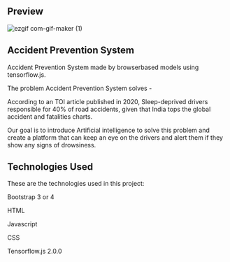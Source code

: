 
## Preview

![ezgif com-gif-maker (1)](https://user-images.githubusercontent.com/72314518/136684557-75a6afc6-a3cd-4cc1-a1c6-acf28ebb94f3.gif)

## Accident Prevention System

Accident Prevention System made by browserbased models using tensorflow.js.

The problem Accident Prevention System solves - 

According to an TOI article published in 2020, Sleep-deprived drivers responsible for 40% of road accidents, given that India tops the global accident and fatalities charts.

Our goal is to introduce Artificial intelligence to solve this problem and create a platform that can keep an eye on the drivers and alert them if they show any signs of drowsiness.

## Technologies Used

These are the technologies used in this project:

Bootstrap 3 or 4

HTML 

Javascript

CSS

Tensorflow.js 2.0.0

